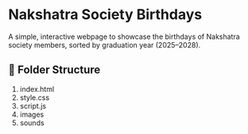 # Nakshatra Society Birthdays

A simple, interactive webpage to showcase the birthdays of Nakshatra society members, sorted by graduation year (2025–2028).

## 📁 Folder Structure
1. index.html
2. style.css
3. script.js
4. images
5. sounds

